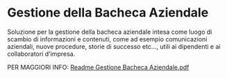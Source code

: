 # Gestione della Bacheca Aziendale
Soluzione per la gestione della bacheca aziendale intesa come luogo di scambio di informazioni e contenuti, come ad esempio comunicazioni aziendali, nuove procedure, storie di successo etc..., utili ai dipendenti e ai collaboratori d'impresa.

PER MAGGIORI INFO: [Readme Gestione Bacheca Aziendale.pdf](https://github.com/Jamio-openwork/Gestione-bacheca-aziendale/files/6802469/Readme.Gestione.Bacheca.Aziendale.pdf)
